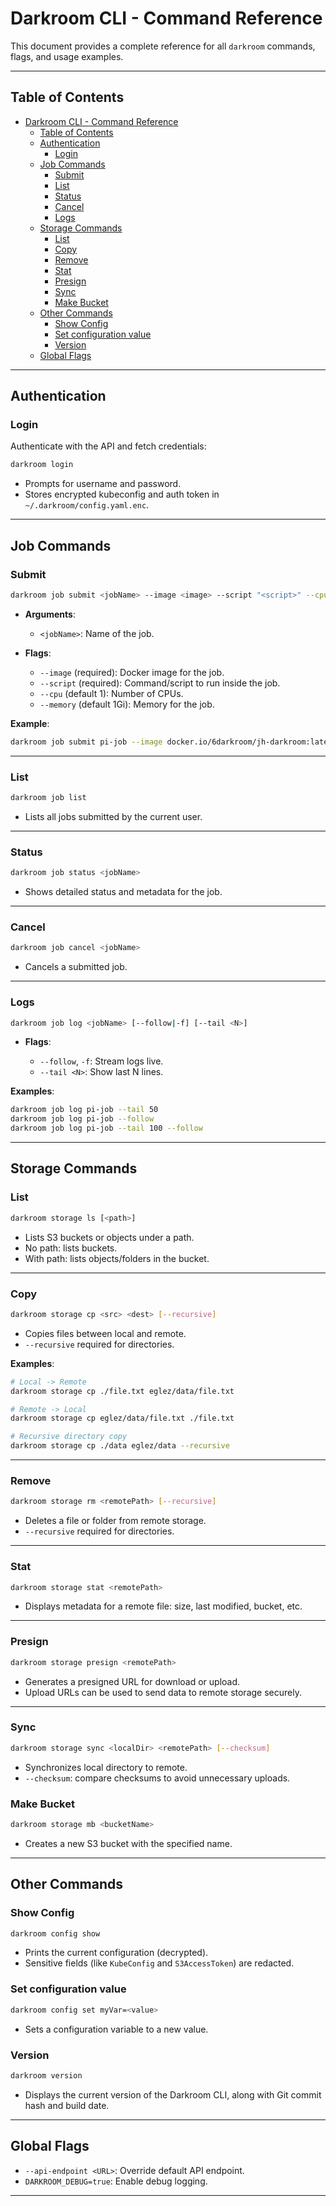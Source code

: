 # Darkroom CLI - Command Reference

This document provides a complete reference for all `darkroom` commands, flags, and usage examples.

---

## Table of Contents

- [Darkroom CLI - Command Reference](#darkroom-cli---command-reference)
  - [Table of Contents](#table-of-contents)
  - [Authentication](#authentication)
    - [Login](#login)
  - [Job Commands](#job-commands)
    - [Submit](#submit)
    - [List](#list)
    - [Status](#status)
    - [Cancel](#cancel)
    - [Logs](#logs)
  - [Storage Commands](#storage-commands)
    - [List](#list-1)
    - [Copy](#copy)
    - [Remove](#remove)
    - [Stat](#stat)
    - [Presign](#presign)
    - [Sync](#sync)
    - [Make Bucket](#make-bucket)
  - [Other Commands](#other-commands)
    - [Show Config](#show-config)
    - [Set configuration value](#set-configuration-value)
    - [Version](#version)
  - [Global Flags](#global-flags)

---

## Authentication

### Login

Authenticate with the API and fetch credentials:

```bash
darkroom login
````

* Prompts for username and password.
* Stores encrypted kubeconfig and auth token in `~/.darkroom/config.yaml.enc`.

---

## Job Commands

### Submit

```bash
darkroom job submit <jobName> --image <image> --script "<script>" --cpu <n> --memory <mem>
```

* **Arguments**:

  * `<jobName>`: Name of the job.

* **Flags**:

  * `--image` (required): Docker image for the job.
  * `--script` (required): Command/script to run inside the job.
  * `--cpu` (default 1): Number of CPUs.
  * `--memory` (default 1Gi): Memory for the job.

**Example**:

```bash
darkroom job submit pi-job --image docker.io/6darkroom/jh-darkroom:latest --script "sleep 3600" --cpu 1 --memory 1Gi
```

---

### List

```bash
darkroom job list
```

* Lists all jobs submitted by the current user.

---

### Status

```bash
darkroom job status <jobName>
```

* Shows detailed status and metadata for the job.

---

### Cancel

```bash
darkroom job cancel <jobName>
```

* Cancels a submitted job.

---

### Logs

```bash
darkroom job log <jobName> [--follow|-f] [--tail <N>]
```

* **Flags**:

  * `--follow`, `-f`: Stream logs live.
  * `--tail <N>`: Show last N lines.

**Examples**:

```bash
darkroom job log pi-job --tail 50
darkroom job log pi-job --follow
darkroom job log pi-job --tail 100 --follow
```

---

## Storage Commands

### List

```bash
darkroom storage ls [<path>]
```

* Lists S3 buckets or objects under a path.
* No path: lists buckets.
* With path: lists objects/folders in the bucket.

---

### Copy

```bash
darkroom storage cp <src> <dest> [--recursive]
```

* Copies files between local and remote.
* `--recursive` required for directories.

**Examples**:

```bash
# Local -> Remote
darkroom storage cp ./file.txt eglez/data/file.txt

# Remote -> Local
darkroom storage cp eglez/data/file.txt ./file.txt

# Recursive directory copy
darkroom storage cp ./data eglez/data --recursive
```

---

### Remove

```bash
darkroom storage rm <remotePath> [--recursive]
```

* Deletes a file or folder from remote storage.
* `--recursive` required for directories.

---

### Stat

```bash
darkroom storage stat <remotePath>
```

* Displays metadata for a remote file: size, last modified, bucket, etc.

---

### Presign

```bash
darkroom storage presign <remotePath>
```

* Generates a presigned URL for download or upload.
* Upload URLs can be used to send data to remote storage securely.

---

### Sync

```bash
darkroom storage sync <localDir> <remotePath> [--checksum]
```

* Synchronizes local directory to remote.
* `--checksum`: compare checksums to avoid unnecessary uploads.

### Make Bucket

```bash
darkroom storage mb <bucketName>
```

* Creates a new S3 bucket with the specified name.

---

## Other Commands

### Show Config

```bash
darkroom config show
```

* Prints the current configuration (decrypted).
* Sensitive fields (like `KubeConfig` and `S3AccessToken`) are redacted.

### Set configuration value

```bash
darkroom config set myVar=<value>
```

* Sets a configuration variable to a new value.

### Version

```bash
darkroom version
```

* Displays the current version of the Darkroom CLI, along with Git commit hash and build date.

---

## Global Flags

* `--api-endpoint <URL>`: Override default API endpoint.
* `DARKROOM_DEBUG=true`: Enable debug logging.

---

